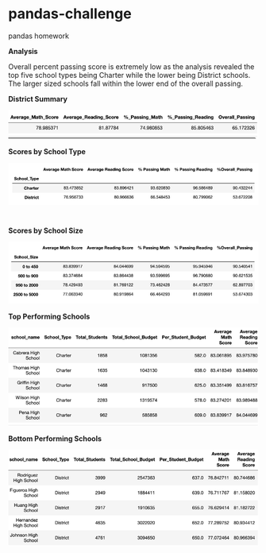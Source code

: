 # pandas-challenge
 pandas homework

**Analysis**

Overall percent passing score is extremely low as the analysis revealed the top five school types being Charter while the lower being District schools. The larger sized schools fall within the lower end of the overall passing.

**District Summary**

![Screenshot](District_Summary.png)
 

**Scores by School Type**

 ![Screenshot](ScoresbySchoolType.png)
#
#

**Scores by School Size**

 ![Screenshot](ScoresbySchoolSize.png)


**Top Performing Schools**

 ![Screenshot](Topperformingschls.png)


**Bottom Performing Schools**
 
![Screenshot](Bottomperformingschls.png)
